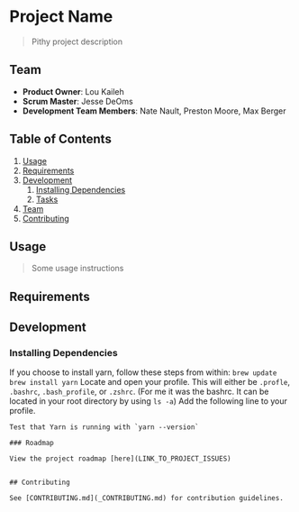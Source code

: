 # Project Name

> Pithy project description

## Team

  - __Product Owner__: Lou Kaileh
  - __Scrum Master__: Jesse DeOms
  - __Development Team Members__: Nate Nault, Preston Moore, Max Berger

## Table of Contents

1. [Usage](#Usage)
1. [Requirements](#requirements)
1. [Development](#development)
    1. [Installing Dependencies](#installing-dependencies)
    1. [Tasks](#tasks)
1. [Team](#team)
1. [Contributing](#contributing)

## Usage

> Some usage instructions

## Requirements

## Development

### Installing Dependencies

If you choose to install yarn, follow these steps from within:
`brew update`
`brew install yarn`
Locate and open your profile. This will either be `.profle`, `.bashrc`, `.bash_profile`, or `.zshrc`. (For me it was the bashrc. It can be located in your root directory by using `ls -a`)
Add the following line to your profile.
```export PATH="$PATH:\`yarn global bin\`"
Test that Yarn is running with `yarn --version`

### Roadmap

View the project roadmap [here](LINK_TO_PROJECT_ISSUES)


## Contributing

See [CONTRIBUTING.md](_CONTRIBUTING.md) for contribution guidelines.
